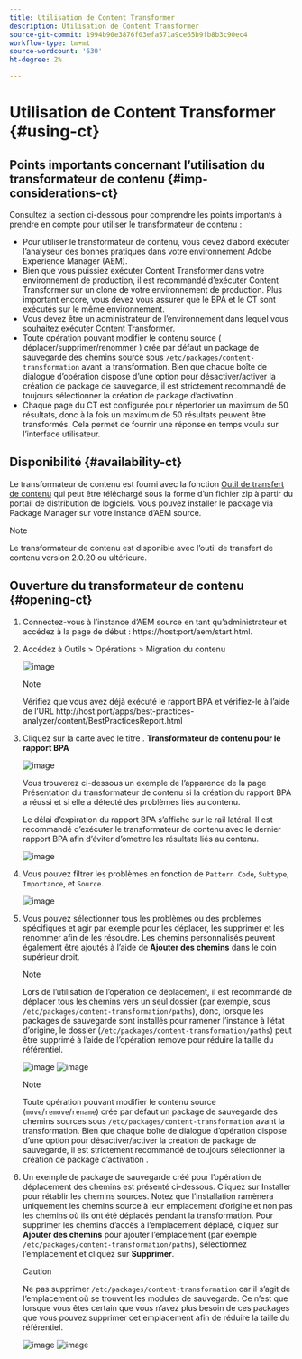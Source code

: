 ```yaml
---
title: Utilisation de Content Transformer
description: Utilisation de Content Transformer
source-git-commit: 1994b90e3876f03efa571a9ce65b9fb8b3c90ec4
workflow-type: tm+mt
source-wordcount: '630'
ht-degree: 2%

---
```


# Utilisation de Content Transformer {#using-ct}

## Points importants concernant l’utilisation du transformateur de contenu {#imp-considerations-ct}

Consultez la section ci-dessous pour comprendre les points importants à prendre en compte pour utiliser le transformateur de contenu :

* Pour utiliser le transformateur de contenu, vous devez d’abord exécuter l’analyseur des bonnes pratiques dans votre environnement Adobe Experience Manager (AEM).
* Bien que vous puissiez exécuter Content Transformer dans votre environnement de production, il est recommandé d’exécuter Content Transformer sur un clone de votre environnement de production. Plus important encore, vous devez vous assurer que le BPA et le CT sont exécutés sur le même environnement.
* Vous devez être un administrateur de l’environnement dans lequel vous souhaitez exécuter Content Transformer.
* Toute opération pouvant modifier le contenu source ( déplacer/supprimer/renommer ) crée par défaut un package de sauvegarde des chemins source sous `/etc/packages/content-transformation` avant la transformation. Bien que chaque boîte de dialogue d’opération dispose d’une option pour désactiver/activer la création de package de sauvegarde, il est strictement recommandé de toujours sélectionner la création de package d’activation .
* Chaque page du CT est configurée pour répertorier un maximum de 50 résultats, donc à la fois un maximum de 50 résultats peuvent être transformés. Cela permet de fournir une réponse en temps voulu sur l’interface utilisateur.

## Disponibilité {#availability-ct}

Le transformateur de contenu est fourni avec la fonction [Outil de transfert de contenu](/help/journey-migration/content-transfer-tool/using-content-transfer-tool/getting-started-content-transfer-tool.md) qui peut être téléchargé sous la forme d’un fichier zip à partir du portail de distribution de logiciels. Vous pouvez installer le package via Package Manager sur votre instance d’AEM source.

>[!NOTE]
>Le transformateur de contenu est disponible avec l’outil de transfert de contenu version 2.0.20 ou ultérieure.

## Ouverture du transformateur de contenu {#opening-ct}

1. Connectez-vous à l’instance d’AEM source en tant qu’administrateur et accédez à la page de début : https://host:port/aem/start.html.
1. Accédez à Outils > Opérations > Migration du contenu

   ![image](/help/journey-migration/content-transformer/assets/ct-1.png)

   >[!NOTE]
   > Vérifiez que vous avez déjà exécuté le rapport BPA et vérifiez-le à l’aide de l’URL http://host:port/apps/best-practices-analyzer/content/BestPracticesReport.html

1. Cliquez sur la carte avec le titre . **Transformateur de contenu pour le rapport BPA**

   ![image](/help/journey-migration/content-transformer/assets/ct-2.png)

   Vous trouverez ci-dessous un exemple de l’apparence de la page Présentation du transformateur de contenu si la création du rapport BPA a réussi et si elle a détecté des problèmes liés au contenu.

   Le délai d’expiration du rapport BPA s’affiche sur le rail latéral. Il est recommandé d’exécuter le transformateur de contenu avec le dernier rapport BPA afin d’éviter d’omettre les résultats liés au contenu.

   ![image](/help/journey-migration/content-transformer/assets/ct-3.png)

1. Vous pouvez filtrer les problèmes en fonction de `Pattern Code`, `Subtype`, `Importance`, et `Source`.

   ![image](/help/journey-migration/content-transformer/assets/ct-4.png)

1. Vous pouvez sélectionner tous les problèmes ou des problèmes spécifiques et agir par exemple pour les déplacer, les supprimer et les renommer afin de les résoudre. Les chemins personnalisés peuvent également être ajoutés à l’aide de **Ajouter des chemins** dans le coin supérieur droit.

   >[!NOTE]
   > Lors de l’utilisation de l’opération de déplacement, il est recommandé de déplacer tous les chemins vers un seul dossier (par exemple, sous `/etc/packages/content-transformation/paths`), donc, lorsque les packages de sauvegarde sont installés pour ramener l’instance à l’état d’origine, le dossier (`/etc/packages/content-transformation/paths`) peut être supprimé à l’aide de l’opération remove pour réduire la taille du référentiel.

   ![image](/help/journey-migration/content-transformer/assets/ct-5.png)
   ![image](/help/journey-migration/content-transformer/assets/ct-6.png)

   >[!NOTE]
   > Toute opération pouvant modifier le contenu source (`move`/`remove`/`rename`) crée par défaut un package de sauvegarde des chemins sources sous `/etc/packages/content-transformation` avant la transformation. Bien que chaque boîte de dialogue d’opération dispose d’une option pour désactiver/activer la création de package de sauvegarde, il est strictement recommandé de toujours sélectionner la création de package d’activation .

1. Un exemple de package de sauvegarde créé pour l’opération de déplacement des chemins est présenté ci-dessous. Cliquez sur Installer pour rétablir les chemins sources. Notez que l’installation ramènera uniquement les chemins source à leur emplacement d’origine et non pas les chemins où ils ont été déplacés pendant la transformation. Pour supprimer les chemins d’accès à l’emplacement déplacé, cliquez sur **Ajouter des chemins** pour ajouter l’emplacement (par exemple `/etc/packages/content-transformation/paths`), sélectionnez l’emplacement et cliquez sur **Supprimer**.

   >[!CAUTION]
   > Ne pas supprimer `/etc/packages/content-transformation` car il s’agit de l’emplacement où se trouvent les modules de sauvegarde. Ce n’est que lorsque vous êtes certain que vous n’avez plus besoin de ces packages que vous pouvez supprimer cet emplacement afin de réduire la taille du référentiel.

   ![image](/help/journey-migration/content-transformer/assets/ct-7.png)
   ![image](/help/journey-migration/content-transformer/assets/ct-8.png)
